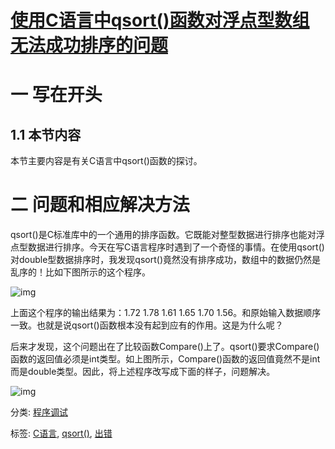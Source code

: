 # [使用C语言中qsort()函数对浮点型数组无法成功排序的问题](https://www.cnblogs.com/laizhenghong2012/p/8509938.html)



# **一 写在开头**

## **1.1 本节内容**

本节主要内容是有关C语言中qsort()函数的探讨。

 

# **二 问题和相应解决方法**

qsort()是C标准库中的一个通用的排序函数。它既能对整型数据进行排序也能对浮点型数据进行排序。今天在写C语言程序时遇到了一个奇怪的事情。在使用qsort()对double型数据排序时，我发现qsort()竟然没有排序成功，数组中的数据仍然是乱序的！比如下图所示的这个程序。

![img](https://images2018.cnblogs.com/blog/1333489/201803/1333489-20180305165359529-671311793.png)

上面这个程序的输出结果为：1.72 1.78 1.61 1.65 1.70 1.56。和原始输入数据顺序一致。也就是说qsort()函数根本没有起到应有的作用。这是为什么呢？



后来才发现，这个问题出在了比较函数Compare()上了。qsort()要求Compare()函数的返回值必须是int类型。如上图所示，Compare()函数的返回值竟然不是int而是double类型。因此，将上述程序改写成下面的样子，问题解决。

![img](https://images2018.cnblogs.com/blog/1333489/201803/1333489-20180305165438574-160994052.png)

 



分类: [程序调试](https://www.cnblogs.com/laizhenghong2012/category/1193432.html)

标签: [C语言](https://www.cnblogs.com/laizhenghong2012/tag/C语言/), [qsort()](https://www.cnblogs.com/laizhenghong2012/tag/qsort()/), [出错](https://www.cnblogs.com/laizhenghong2012/tag/出错/)